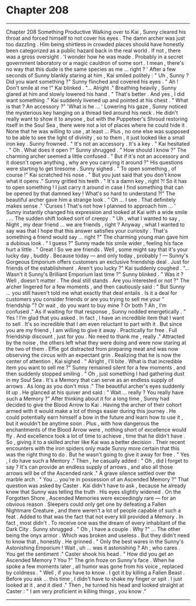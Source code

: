 
# Chapter 208


---

Chapter 208 Something Productive
Walking over to Kai , Sunny cleared his throat and forced himself to not cover his eyes . The damn archer was just too dazzling . Him being shirtless in crowded places should have honestly been categorized as a public hazard back in the real world .
If not , there was a gross oversight .
'I wonder how he was made . Probably in a secret government laboratory or a magic cauldron of some sort . I mean , there's no way that this dude is the same species as me … right ? '
After a few seconds of Sunny blankly staring at him , Kai smiled politely :
" Uh , Sunny ? Did you want something ?"
Sunny flinched and covered his eyes .
" Ah ! Don't smile at me !"
Kai blinked .
"... Alright ."
Breathing heavily , Sunny glared at him and slowly lowered his hand .
" That's better . And yes , I did want something ."
Kai suddenly livened up and pointed at his chest .
" What is that ? An accessory ?"
'What is he … '
Lowering his gaze , Sunny noticed the mysterious key hanging on a thread tied around his neck .
He didn't really want to show it to anyone , but with the Puppeteer's Shroud restoring itself in the Soul Sea , there were not a lot of places where he could hide it .
None that he was willing to use , at least ...
Plus , no one else was supposed to be able to see the light of divinity , so to them , it just looked like a small iron key .
Sunny frowned .
" It's not an accessory . It's a key . "
Kai hesitated .
" Oh . What does it open ?"
Sunny shrugged .
" How should I know ?"
The charming archer seemed a little confused .
" But if it's not an accessory and it doesn't open anything , why are you carrying it around ?"
His questions were starting to get tiresome . Sunny sighed .
" To open something , of course !"
Kai scratched his nose .
" But you just said that you don't know what it opens ."
Sunny gritted his teeth .
" It's a damn key , right ?! So it has to open something ! I just carry it around in case I find something that can be opened by that damned key ! What's so hard to understand ?!"
The beautiful archer gave him a strange look .
" Oh … I see . That definitely makes sense ."
'Curses ! That's not how I planned to approach him … '
Sunny instantly changed his expression and looked at Kai with a wide smile .
... The sudden shift looked sort of creepy .
" Uh , what I wanted to say , Night , my dear friend … we are friends , right ? Anyway , what I wanted to say was that I hope that this answer satisfies your curiosity . That's something a friend would say … right ?"
The charming young man gave him a dubious look .
" I guess ?"
Sunny made his smile wider , feeling his face hurt a little .
" Great ! So we are friends . Well , some might say that it's your lucky day , buddy . Because today — and only today , probably ! — Sunny's Gorgeous Emporium offers customers an exclusive friendship deal . Just for friends of the establishment . Aren't you lucky ?"
Kai suddenly coughed .
"... Wasn't it Sunny's Brilliant Emporium last time ?"
Sunny blinked .
" Was it ? Well , doesn't matter . The deal still stands . Are you interested or not ?"
The archer lingered for a few moments , and then cautiously said :
" But Sunny … you still haven't told me what exactly that deal entails . Is it a deal for customers you consider friends or are you trying to sell me your " friendship "? Or wait , do you want to buy mine ? Or both ? Ah , I'm confused ."
As if waiting for that response , Sunny nodded energetically .
" Yes ! I'm glad that you asked . In fact , I have an incredible item that I want to sell . It's so incredible that I am even reluctant to part with it . But since you are my friend , I am willing to give it away . Practically for free . Full friendship discount , just for you . No need to thank me , really ."
Attracted by the noise , the others left what they were doing and were now staring at the two of them . Effie got distracted from preparing meat and was now observing the circus with an expectant grin .
Realizing that he is now the center of attention , Kai sighed .
" Alright , I'll bite . What is that incredible item you want to sell me ?"
Sunny remained silent for a few moments , and then suddenly stopped smiling .
" Oh , just something I had gathering dust in my Soul Sea . It's a Memory that can serve as an endless supply of arrows . As long as you don't miss ."
The beautiful archer's eyes suddenly lit up . He glanced at his quiver and said :
" Wait … really ? You really have such a Memory ?"
After thinking about it for a long time , Sunny had decided to give the Blood Arrow to Kai . Having the archer of their cohort armed with it would make a lot of things easier during this journey .
He could potentially earn himself a bow in the future and learn how to use it , but it wouldn't be anytime soon . Plus , with how dangerous the enchantments of the Blood Arrow were , nothing short of excellence would fly . And excellence took a lot of time to achieve , time that he didn't have . So , giving it to a skilled archer like Kai was a better decision .
Their recent encounters with the iron spiders only made Sunny more certain that this was the right thing to do .
But he wasn't going to give it away for free .
" Yes , I do have such a Memory ."
Then , he casually added :
" Oh , did I forget to say ? It's can provide an endless supply of arrows , and also all those arrows will be of the Ascended rank ."
A grave silence settled over the marble arch .
" You … you're in possession of an Ascended Memory ?"
That question was asked by Caster . Kai didn't have to ask , because he already knew that Sunny was telling the truth .
His eyes slightly widened .
On the Forgotten Shore , Ascended Memories were exceedingly rare — for an obvious reason . Sleepers could only get one by defeating a Fallen Nightmare Creature , and there weren't a lot of people capable of such a feat . Added to that was the fact that not every kill provided a Memory . In fact , most didn't .
To receive one was the dream of every inhabitant of the Dark City .
Sunny shrugged .
" Oh , I have a couple . Why ?"
… The other being the onyx armor . Which was broken and useless . But they didn't need to know that , honestly .
He grinned .
" Only the best wares in the Sunny's Astonishing Emporium ! Wait , uh … was it astonishing ? Ah , who cares . You get the sentiment ."
Caster shook his head .
" How did you get an Ascended Memory ? You ?"
The grin froze on Sunny's face . When he spoke a few moments later , all humor was gone from his voice , replaced by coldness .
" Well , if you have to know . I got it by killing a Fallen Beast . Before you ask ... this time , I didn't have to shake my finger or spit . I just looked at it , and it died ."
Then , he turned his head and looked straight at Caster :
" I am very proficient in killing things , you know ."

---

